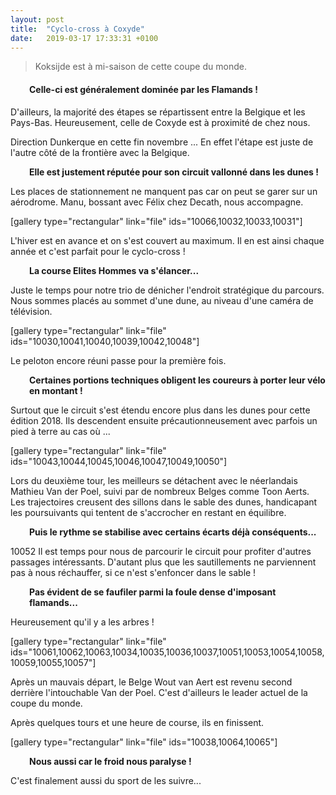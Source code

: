 ```yaml
---
layout: post
title:  "Cyclo-cross à Coxyde"
date:   2019-03-17 17:33:31 +0100
---
```

<blockquote>Koksijde est à mi-saison de cette coupe du monde.</blockquote>
<h4 style="padding-left: 30px;"><strong>Celle-ci est généralement dominée par les Flamands !</strong></h4>
D'ailleurs, la majorité des étapes se répartissent entre la Belgique et les Pays-Bas.
Heureusement, celle de Coxyde est à proximité de chez nous.

Direction Dunkerque en cette fin novembre ...
En effet l'étape est juste de l'autre côté de la frontière avec la Belgique.
<p style="padding-left: 30px;"><strong>Elle est justement réputée pour son circuit vallonné dans les dunes !</strong></p>
Les places de stationnement ne manquent pas car on peut se garer sur un aérodrome.
Manu, bossant avec Félix chez Decath, nous accompagne.

[gallery type="rectangular" link="file" ids="10066,10032,10033,10031"]

L'hiver est en avance et on s'est couvert au maximum.
Il en est ainsi chaque année et c'est parfait pour le cyclo-cross !
<p style="padding-left: 30px;"><strong>La course Elites Hommes va s'élancer...</strong></p>
Juste le temps pour notre trio de dénicher l'endroit stratégique du parcours.
Nous sommes placés au sommet d'une dune, au niveau d'une caméra de télévision.

[gallery type="rectangular" link="file" ids="10030,10041,10040,10039,10042,10048"]

Le peloton encore réuni passe pour la première fois.
<p style="padding-left: 30px;"><strong>Certaines portions techniques obligent les coureurs à porter leur vélo en montant !</strong></p>
Surtout que le circuit s'est étendu encore plus dans les dunes pour cette édition 2018.
Ils descendent ensuite précautionneusement avec parfois un pied à terre au cas où ...

[gallery type="rectangular" link="file" ids="10043,10044,10045,10046,10047,10049,10050"]

Lors du deuxième tour, les meilleurs se détachent avec le néerlandais Mathieu Van der Poel, suivi par de nombreux Belges comme Toon Aerts.
Les trajectoires creusent des sillons dans le sable des dunes, handicapant les poursuivants qui tentent de s'accrocher en restant en équilibre.
<p style="padding-left: 30px;"><strong>Puis le rythme se stabilise avec certains écarts déjà conséquents...</strong></p>
10052
Il est temps pour nous de parcourir le circuit pour profiter d'autres passages intéressants.<strong>
</strong>D'autant plus que les sautillements ne parviennent pas à nous réchauffer, si ce n'est s'enfoncer dans le sable !
<p style="padding-left: 30px;"><strong>Pas évident de se faufiler parmi la foule dense d'imposant flamands...</strong></p>
Heureusement qu'il y a les arbres !

[gallery type="rectangular" link="file" ids="10061,10062,10063,10034,10035,10036,10037,10051,10053,10054,10058,10059,10055,10057"]

Après un mauvais départ, le Belge Wout van Aert est revenu second derrière l'intouchable Van der Poel.
C'est d'ailleurs le leader actuel de la coupe du monde.

Après quelques tours et une heure de course, ils en finissent.

[gallery type="rectangular" link="file" ids="10038,10064,10065"]
<p style="padding-left: 30px;"><strong>Nous aussi car le froid nous paralyse !</strong></p>
C'est finalement aussi du sport de les suivre...